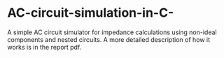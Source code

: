# AC-circuit-simulation-in-C-
A simple AC circuit simulator for impedance calculations using non-ideal components and  nested circuits. A more detailed description of how it works is in the report pdf. 
